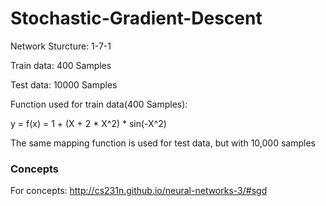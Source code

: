 # Stochastic-Gradient-Descent
Network Sturcture: 1-7-1 

Train data: 400 Samples 

Test data: 10000 Samples 

Function used for train data(400 Samples):

y = f(x) = 1 + (X + 2 * X^2) * sin(-X^2) 

The same mapping function is used for test data, but with 10,000 samples

### Concepts
For concepts: http://cs231n.github.io/neural-networks-3/#sgd

